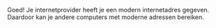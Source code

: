 Goed! Je internetprovider heeft je een modern internetadres gegeven. Daardoor kan je andere computers met moderne adressen bereiken.
